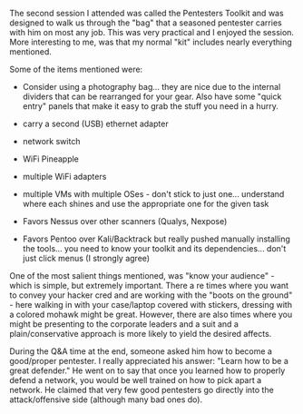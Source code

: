 The second session I attended was called the Pentesters Toolkit and was designed to walk us through the "bag" that a
seasoned pentester carries with him on most any job. This was very practical and I enjoyed the session. More
interesting to me, was that my normal "kit" includes nearly everything mentioned.

Some of the items mentioned were:

* Consider using a photography bag... they are nice due to the internal dividers that can be rearranged for your gear.
Also have some "quick entry" panels that make it easy to grab the stuff you need in a hurry.

* carry a second (USB) ethernet adapter

* network switch

* WiFi Pineapple

* multiple WiFi adapters

* multiple VMs with multiple OSes - don't stick to just one... understand where each shines and use the appropriate one
for the given task

* Favors Nessus over other scanners (Qualys, Nexpose)

* Favors Pentoo over Kali/Backtrack but really pushed manually installing the tools... you need to know your toolkit
and its dependencies... don't just click menus (I strongly agree)

One of the most salient things mentioned, was "know your audience" - which is simple, but extremely important. There a
re times where you want to convey your hacker cred and are working with the "boots on the ground" - here walking in
with your case/laptop covered with stickers, dressing with a colored mohawk might be great. However, there are also
times where you might be presenting to the corporate leaders and a suit and a plain/conservative approach is more
likely to yield the desired affects.

During the Q&A time at the end, someone asked him how to become a good/proper pentester. I really appreciated his
answer: "Learn how to be a great defender." He went on to say that once you learned how to properly defend a network,
you would be well trained on how to pick apart a network. He claimed that very few good pentesters go directly into the
attack/offensive side (although many bad ones do).
